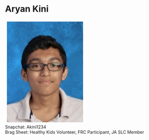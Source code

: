# Aryan Kini
<img src="myPhoto.PNG"/>
<br>
Snapchat: Akini1234
<br>
Brag Sheet: Healthy Kids Volunteer, FRC Participant, JA SLC Member
